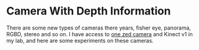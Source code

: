 # Camera With Depth Information

There are some new types of cameras there years, fisher eye, panorama, RGBD, stereo and so on. I have access to [one zed camera](https://www.stereolabs.com/) and Kinect v1 in my lab, and here are some experiments on these cameras.

